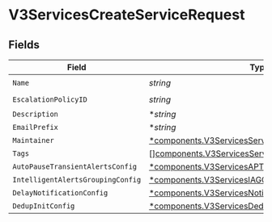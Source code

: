 # V3ServicesCreateServiceRequest


## Fields

| Field                                                                                                                       | Type                                                                                                                        | Required                                                                                                                    | Description                                                                                                                 |
| --------------------------------------------------------------------------------------------------------------------------- | --------------------------------------------------------------------------------------------------------------------------- | --------------------------------------------------------------------------------------------------------------------------- | --------------------------------------------------------------------------------------------------------------------------- |
| `Name`                                                                                                                      | *string*                                                                                                                    | :heavy_check_mark:                                                                                                          | N/A                                                                                                                         |
| `EscalationPolicyID`                                                                                                        | *string*                                                                                                                    | :heavy_check_mark:                                                                                                          | N/A                                                                                                                         |
| `Description`                                                                                                               | **string*                                                                                                                   | :heavy_minus_sign:                                                                                                          | N/A                                                                                                                         |
| `EmailPrefix`                                                                                                               | **string*                                                                                                                   | :heavy_minus_sign:                                                                                                          | N/A                                                                                                                         |
| `Maintainer`                                                                                                                | [*components.V3ServicesServiceMaintainer](../../models/components/v3servicesservicemaintainer.md)                           | :heavy_minus_sign:                                                                                                          | N/A                                                                                                                         |
| `Tags`                                                                                                                      | [][components.V3ServicesServiceTag](../../models/components/v3servicesservicetag.md)                                        | :heavy_minus_sign:                                                                                                          | N/A                                                                                                                         |
| `AutoPauseTransientAlertsConfig`                                                                                            | [*components.V3ServicesAPTAConfig](../../models/components/v3servicesaptaconfig.md)                                         | :heavy_minus_sign:                                                                                                          | N/A                                                                                                                         |
| `IntelligentAlertsGroupingConfig`                                                                                           | [*components.V3ServicesIAGConfig](../../models/components/v3servicesiagconfig.md)                                           | :heavy_minus_sign:                                                                                                          | N/A                                                                                                                         |
| `DelayNotificationConfig`                                                                                                   | [*components.V3ServicesNotificationDelayConfigRequest](../../models/components/v3servicesnotificationdelayconfigrequest.md) | :heavy_minus_sign:                                                                                                          | N/A                                                                                                                         |
| `DedupInitConfig`                                                                                                           | [*components.V3ServicesDedupInitConfig](../../models/components/v3servicesdedupinitconfig.md)                               | :heavy_minus_sign:                                                                                                          | N/A                                                                                                                         |
